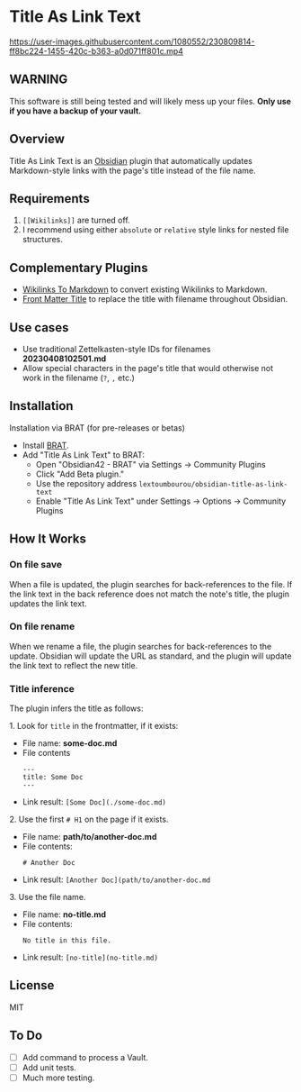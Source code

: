 # Title As Link Text


https://user-images.githubusercontent.com/1080552/230809814-ff8bc224-1455-420c-b363-a0d071ff801c.mp4

## WARNING

This software is still being tested and will likely mess up your files. **Only use if you have a backup of your vault.**

## Overview

Title As Link Text is an [Obsidian](https://obsidian.md/) plugin that automatically updates Markdown-style links with the page's title instead of the file name.

## Requirements

1. `[[Wikilinks]]` are turned off.
2. I recommend using either `absolute` or `relative` style links for nested file structures.

## Complementary Plugins

* [Wikilinks To Markdown](https://github.com/agathauy/wikilinks-to-mdlinks-obsidian) to convert existing Wikilinks to Markdown.
* [Front Matter Title](https://github.com/snezhig/obsidian-front-matter-title) to replace the title with filename throughout Obsidian.

## Use cases

* Use traditional Zettelkasten-style IDs for filenames **20230408102501.md**
* Allow special characters in the page's title that would otherwise not work in the filename (`?`, `,` etc.)

## Installation

Installation via BRAT (for pre-releases or betas)

* Install [BRAT](https://github.com/TfTHacker/obsidian42-brat).
* Add "Title As Link Text" to BRAT:
  * Open "Obsidian42 - BRAT" via Settings → Community Plugins
  * Click "Add Beta plugin."
  * Use the repository address `lextoumbourou/obsidian-title-as-link-text`
  * Enable "Title As Link Text" under Settings → Options → Community Plugins

## How It Works

### On file save

When a file is updated, the plugin searches for back-references to the file. If the link text in the back reference does not match the note's title, the plugin updates the link text.

### On file rename

When we rename a file, the plugin searches for back-references to the update. Obsidian will update the URL as standard, and the plugin will update the link text to reflect the new title.

### Title inference

The plugin infers the title as follows:

1\. Look for `title` in the frontmatter, if it exists:

* File name: **some-doc.md**
* File contents
  ```
  ---
  title: Some Doc
  ---
  ```
* Link result: `[Some Doc](./some-doc.md)`

2\. Use the first `# H1` on the page if it exists.

* File name: **path/to/another-doc.md**
* File contents:
  ```
  # Another Doc
  ```
* Link result: `[Another Doc](path/to/another-doc.md`

3\. Use the file name.

* File name: **no-title.md**
* File contents:
  ```
  No title in this file.
  ```
* Link result: `[no-title](no-title.md)`

## License

MIT

## To Do

* [ ] Add command to process a Vault.
* [ ] Add unit tests.
* [ ] Much more testing.
